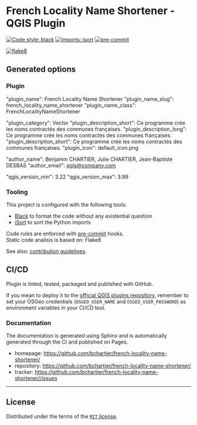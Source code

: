 # French Locality Name Shortener - QGIS Plugin

[![Code style: black](https://img.shields.io/badge/code%20style-black-000000.svg)](https://github.com/psf/black)
[![Imports: isort](https://img.shields.io/badge/%20imports-isort-%231674b1?style=flat&labelColor=ef8336)](https://pycqa.github.io/isort/)
[![pre-commit](https://img.shields.io/badge/pre--commit-enabled-brightgreen?logo=pre-commit&logoColor=white)](https://github.com/pre-commit/pre-commit)


[![flake8](https://img.shields.io/badge/linter-flake8-green)](https://flake8.pycqa.org/)

## Generated options

### Plugin

"plugin_name": French Locality Name Shortener
"plugin_name_slug": french_locality_name_shortener
"plugin_name_class": FrenchLocalityNameShortener

"plugin_category": Vector
"plugin_description_short": Ce programme crée les noms contractés des communes françaises.
"plugin_description_long": Ce programme crée les noms contractés des communes françaises.
"plugin_description_short": Ce programme crée les noms contractés des communes françaises.
"plugin_icon": default_icon.png

"author_name": Benjamin CHARTIER, Julie CHARTIER, Jean-Baptiste DESBAS
"author_email": qgis@company.com

"qgis_version_min": 3.22
"qgis_version_max": 3.99

### Tooling

This project is configured with the following tools:

- [Black](https://black.readthedocs.io/en/stable/) to format the code without any existential question
- [iSort](https://pycqa.github.io/isort/) to sort the Python imports

Code rules are enforced with [pre-commit](https://pre-commit.com/) hooks.  
Static code analisis is based on: Flake8

See also: [contribution guidelines](CONTRIBUTING.md).

## CI/CD

Plugin is linted, tested, packaged and published with GitHub.

If you mean to deploy it to the [official QGIS plugins repository](https://plugins.qgis.org/), remember to set your OSGeo credentials (`OSGEO_USER_NAME` and `OSGEO_USER_PASSWORD`) as environment variables in your CI/CD tool. 


### Documentation

The documentation is generated using Sphinx and is automatically generated through the CI and published on Pages.

- homepage: <https://github.com/bchartier/french-locality-name-shortener/>
- repository: <https://github.com/bchartier/french-locality-name-shortener/>
- tracker: <https://github.com/bchartier/french-locality-name-shortener//issues>

----

## License

Distributed under the terms of the [`MIT` license](LICENSE).
